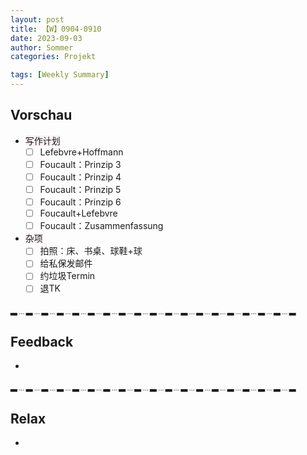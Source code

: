 ```yaml
---
layout: post
title: 【W】0904-0910
date: 2023-09-03
author: Sommer
categories: Projekt

tags: [Weekly Summary]
--- 
```


## Vorschau

- <font style="background:#fcf2f4">写作计划</font>
  - [ ] Lefebvre+Hoffmann  
  - [ ] Foucault：Prinzip 3
  - [ ] Foucault：Prinzip 4
  - [ ] Foucault：Prinzip 5
  - [ ] Foucault：Prinzip 6
  - [ ] Foucault+Lefebvre
  - [ ] Foucault：Zusammenfassung
- <font style="background:#fcf2f4">杂项</font>
  - [ ] 拍照：床、书桌、球鞋+球
  - [ ] 给私保发邮件
  - [ ] 约垃圾Termin
  - [ ] 退TK

▂﹍▂﹍▂﹍▂﹍▂﹍▂﹍▂﹍▂﹍▂﹍▂﹍▂﹍▂﹍▂﹍▂﹍▂﹍▂﹍▂﹍▂﹍▂

## Feedback

- <font style="color:#a66870"></font>

▂﹍▂﹍▂﹍▂﹍▂﹍▂﹍▂﹍▂﹍▂﹍▂﹍▂﹍▂﹍▂﹍▂﹍▂﹍▂﹍▂﹍▂﹍▂


## Relax

- <font style="color:#56925A"></font><br>



